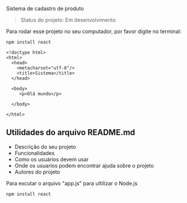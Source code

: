 Sistema de cadastro de produto

> Status do projeto: Em desenvolvimento

Para rodar esse projeto no seu computador, por favor digite no terminal:


```
npm install react
```
```
<!doctype html>
<html>
  <head>
    <metacharset="utf-8"/>
    <title>Sistema</title>
  </head>
 
  <body>
     <p>Olá mundo</p>
        
  </body>  

</html>
```

## Utilidades do arquivo README.md
* Descrição do seu projeto
* Funcionalidades
* Como os usuários devem usar
* Onde os usuarios podem encontrar ajuda sobre o projeto
* Autores do projeto

Para excutar o arquivo "app.js" para ultilizar o Node.js

```
npm install react
```
